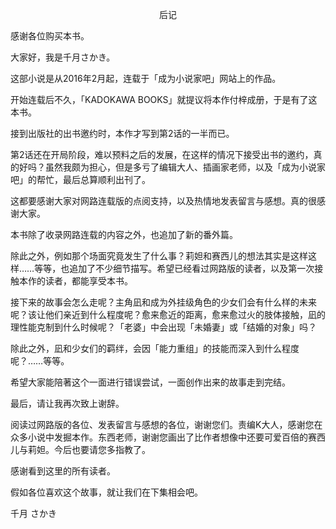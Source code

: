 <p align="center">后记</p>

感谢各位购买本书。

大家好，我是千月さかき。

这部小说是从2016年2月起，连载于「成为小说家吧」网站上的作品。

开始连载后不久，「KADOKAWA BOOKS」就提议将本作付梓成册，于是有了这本书。

接到出版社的出书邀约时，本作才写到第2话的一半而已。

第2话还在开局阶段，难以预料之后的发展，在这样的情况下接受出书的邀约，真的好吗？虽然我颇为担心，但是多亏了编辑大人、插画家老师，以及「成为小说家吧」的帮忙，最后总算顺利出刊了。

这都要感谢大家对网路连载版的点阅支持，以及热情地发表留言与感想。真的很感谢大家。

本书除了收录网路连载的内容之外，也追加了新的番外篇。

除此之外，例如那个场面究竟发生了什么事？莉妲和赛西儿的想法其实是这样这样……等等，也追加了不少细节描写。希望已经看过网路版的读者，以及第一次接触本作的读者，都能享受本书。

接下来的故事会怎么走呢？主角凪和成为外挂级角色的少女们会有什么样的未来呢？该让他们亲近到什么程度呢？愈来愈近的距离，愈来愈过火的肢体接触，凪的理性能克制到什么时候呢？「老婆」中会出现「未婚妻」或「结婚的对象」吗？

除此之外，凪和少女们的羁绊，会因「能力重组」的技能而深入到什么程度呢？……等等。

希望大家能陪著这个一面进行错误尝试，一面创作出来的故事走到完结。

最后，请让我再次致上谢辞。

阅读过网路版的各位、发表留言与感想的各位，谢谢您们。责编K大人，感谢您在众多小说中发掘本作。东西老师，谢谢您画出了比作者想像中还要可爱百倍的赛西儿与莉妲。今后也要请您多指教了。

感谢看到这里的所有读者。

假如各位喜欢这个故事，就让我们在下集相会吧。

千月 さかき

